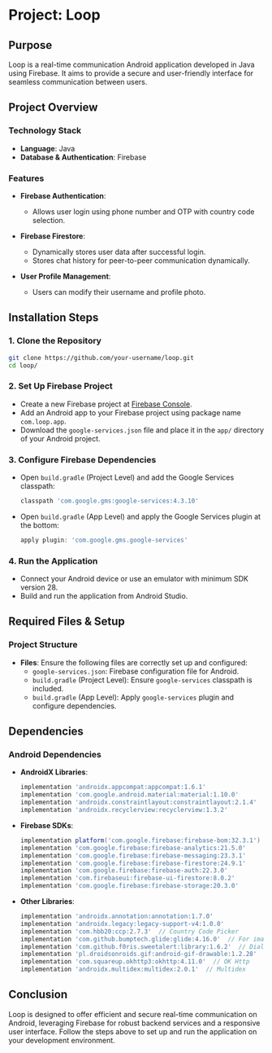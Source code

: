 # Project: Loop

## Purpose
Loop is a real-time communication Android application developed in Java using Firebase. It aims to provide a secure and user-friendly interface for seamless communication between users.

## Project Overview

### Technology Stack
- **Language**: Java
- **Database & Authentication**: Firebase

### Features
- **Firebase Authentication**:
  - Allows user login using phone number and OTP with country code selection.
  
- **Firebase Firestore**:
  - Dynamically stores user data after successful login.
  - Stores chat history for peer-to-peer communication dynamically.

- **User Profile Management**:
  - Users can modify their username and profile photo.

## Installation Steps

### 1. Clone the Repository
```bash
git clone https://github.com/your-username/loop.git
cd loop/
```

### 2. Set Up Firebase Project
- Create a new Firebase project at [Firebase Console](https://console.firebase.google.com/).
- Add an Android app to your Firebase project using package name `com.loop.app`.
- Download the `google-services.json` file and place it in the `app/` directory of your Android project.

### 3. Configure Firebase Dependencies
- Open `build.gradle` (Project Level) and add the Google Services classpath:
  ```groovy
  classpath 'com.google.gms:google-services:4.3.10'
  ```
- Open `build.gradle` (App Level) and apply the Google Services plugin at the bottom:
  ```groovy
  apply plugin: 'com.google.gms.google-services'
  ```

### 4. Run the Application
- Connect your Android device or use an emulator with minimum SDK version 28.
- Build and run the application from Android Studio.

## Required Files & Setup

### Project Structure
- **Files**: Ensure the following files are correctly set up and configured:
  - `google-services.json`: Firebase configuration file for Android.
  - `build.gradle` (Project Level): Ensure `google-services` classpath is included.
  - `build.gradle` (App Level): Apply `google-services` plugin and configure dependencies.

## Dependencies

### Android Dependencies
- **AndroidX Libraries**:
  ```groovy
  implementation 'androidx.appcompat:appcompat:1.6.1'
  implementation 'com.google.android.material:material:1.10.0'
  implementation 'androidx.constraintlayout:constraintlayout:2.1.4'
  implementation 'androidx.recyclerview:recyclerview:1.3.2'
  ```
  
- **Firebase SDKs**:
  ```groovy
  implementation platform('com.google.firebase:firebase-bom:32.3.1')
  implementation 'com.google.firebase:firebase-analytics:21.5.0'
  implementation 'com.google.firebase:firebase-messaging:23.3.1'
  implementation 'com.google.firebase:firebase-firestore:24.9.1'
  implementation 'com.google.firebase:firebase-auth:22.3.0'
  implementation 'com.firebaseui:firebase-ui-firestore:8.0.2'
  implementation 'com.google.firebase:firebase-storage:20.3.0'
  ```

- **Other Libraries**:
  ```groovy
  implementation 'androidx.annotation:annotation:1.7.0'
  implementation 'androidx.legacy:legacy-support-v4:1.0.0'
  implementation 'com.hbb20:ccp:2.7.3'  // Country Code Picker
  implementation 'com.github.bumptech.glide:glide:4.16.0'  // For image loading
  implementation 'com.github.f0ris.sweetalert:library:1.6.2'  // Dialog
  implementation 'pl.droidsonroids.gif:android-gif-drawable:1.2.28'  // Gif Image
  implementation 'com.squareup.okhttp3:okhttp:4.11.0'  // OK Http
  implementation 'androidx.multidex:multidex:2.0.1'  // Multidex
  ```

## Conclusion
Loop is designed to offer efficient and secure real-time communication on Android, leveraging Firebase for robust backend services and a responsive user interface. Follow the steps above to set up and run the application on your development environment.
